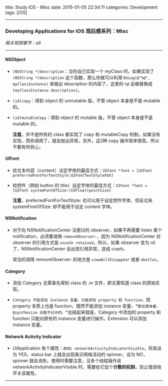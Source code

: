 title: Study iOS - Misc
date: 2015-01-05 22:34:11
categories: Development
tags: [iOS]

---

### Developing Applications for iOS 观后感系列：Misc

*相关视频章节：all*

<!--more-->

---

#### NSObject

* `(NSString *)description`：当你自己实现一个 myClass 时，如果实现了 `(NSString *)description` 这个函数，那么你就可以利用 `NSLog(@"%@", myClassInstance)` 来输出 description 的内容了，这里的 *`%@`* 会被替换成 `[myClassInstance description]`。

* `(id)copy`：得到 object 的 unmutable 版，不管 object 本身是不是 mutable 的。

* `(id)mutableCopy`：得到 object 的 mutable 版，不管 object 本身是不是 mutable 的。

	**注意**，并不是所有的 class 都实现了 copy 和 mutableCopy 机制，如果没有实现，而你调用了，就会抛出异常。另外，这2种 copy 操作效率很高，所以不要有所担心。
	
#### UIFont

* 给文本内容（content）设定字体的最佳方式：`UIFont *font = [UIFont preferredFontForTextStyle:UIFontTextStyleXXX]`

* 给控件（例如 button 的 title）设定字体的最佳方式：`UIFont *font = [UIFont systemFontOfSize:(CGFloat)pointSize]`

	**注意**，preferredFontForTextStyle: 也可以用于设定控件字体，但反过来 systemFontOfSize: 却不能用于设定 content 字体。
	
#### NSNotification

* 对于向 NSNotificationCenter 注册过的 observer，如果不再需要 listen 某个 notification，必须要调用 `removeObserver:`，因为 NSNotificationCenter 对 observer 的引用方式是 *`unsafe retained`*，所以，如果 observer 变为 nil 了，NSNotificationCenter 会出现引用异常，造成 crash。

	常见的调用 removeObserver: 的地方是 *`viewWillDisappear`* 或者 *`dealloc`*。
	
#### Category

* 添加 Category 无需事先得到 class 的 .m 文件，即无需知道 class 的原始实现。

* `Category 不能添加 instance 变量，只能添加 property 和 function。`而 property 本质上也是 function，既然不能添加 instance 变量，*`那也意味着，@synthesize 也是不允许的。`*总结起来就是，Category 中添加的 property 和 function 只能对原有的 instance 变量进行操作。Extension 可以添加 instance 变量。

#### Network Activity Indicator

* UIApplication 有个属性：*`BOOL networkActivityIndicatorVisible`*，将其设为 YES，status bar 上就会出现表示网络活动的 spinner，设为 NO，spinner 就会消失。使用时需要注意，当多个线程操作该 networkActivityIndicatorVisible 时，需要给它加个**计数的机制**，防止错误地开关该属性。

-----
